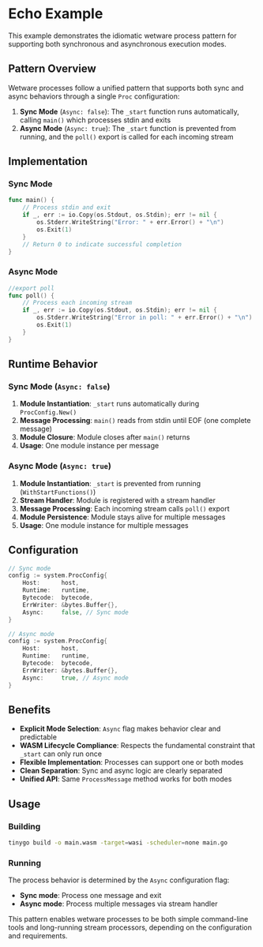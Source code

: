 # Echo Example

This example demonstrates the idiomatic wetware process pattern for supporting both synchronous and asynchronous execution modes.

## Pattern Overview

Wetware processes follow a unified pattern that supports both sync and async behaviors through a single `Proc` configuration:

1. **Sync Mode** (`Async: false`): The `_start` function runs automatically, calling `main()` which processes stdin and exits
2. **Async Mode** (`Async: true`): The `_start` function is prevented from running, and the `poll()` export is called for each incoming stream

## Implementation

### Sync Mode
```go
func main() {
    // Process stdin and exit
    if _, err := io.Copy(os.Stdout, os.Stdin); err != nil {
        os.Stderr.WriteString("Error: " + err.Error() + "\n")
        os.Exit(1)
    }
    // Return 0 to indicate successful completion
}
```

### Async Mode
```go
//export poll
func poll() {
    // Process each incoming stream
    if _, err := io.Copy(os.Stdout, os.Stdin); err != nil {
        os.Stderr.WriteString("Error in poll: " + err.Error() + "\n")
        os.Exit(1)
    }
}
```

## Runtime Behavior

### Sync Mode (`Async: false`)
1. **Module Instantiation**: `_start` runs automatically during `ProcConfig.New()`
2. **Message Processing**: `main()` reads from stdin until EOF (one complete message)
3. **Module Closure**: Module closes after `main()` returns
4. **Usage**: One module instance per message

### Async Mode (`Async: true`)
1. **Module Instantiation**: `_start` is prevented from running (`WithStartFunctions()`)
2. **Stream Handler**: Module is registered with a stream handler
3. **Message Processing**: Each incoming stream calls `poll()` export
4. **Module Persistence**: Module stays alive for multiple messages
5. **Usage**: One module instance for multiple messages

## Configuration

```go
// Sync mode
config := system.ProcConfig{
    Host:      host,
    Runtime:   runtime,
    Bytecode:  bytecode,
    ErrWriter: &bytes.Buffer{},
    Async:     false, // Sync mode
}

// Async mode
config := system.ProcConfig{
    Host:      host,
    Runtime:   runtime,
    Bytecode:  bytecode,
    ErrWriter: &bytes.Buffer{},
    Async:     true, // Async mode
}
```

## Benefits

- **Explicit Mode Selection**: `Async` flag makes behavior clear and predictable
- **WASM Lifecycle Compliance**: Respects the fundamental constraint that `_start` can only run once
- **Flexible Implementation**: Processes can support one or both modes
- **Clean Separation**: Sync and async logic are clearly separated
- **Unified API**: Same `ProcessMessage` method works for both modes

## Usage

### Building
```bash
tinygo build -o main.wasm -target=wasi -scheduler=none main.go
```

### Running
The process behavior is determined by the `Async` configuration flag:
- **Sync mode**: Process one message and exit
- **Async mode**: Process multiple messages via stream handler

This pattern enables wetware processes to be both simple command-line tools and long-running stream processors, depending on the configuration and requirements.
